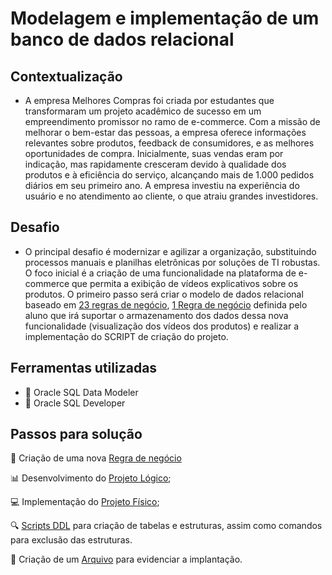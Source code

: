 # Modelagem e implementação de um banco de dados relacional
## Contextualização
- A empresa Melhores Compras foi criada por estudantes que transformaram um projeto acadêmico de sucesso em um empreendimento promissor no ramo de e-commerce. Com a missão de melhorar o bem-estar das pessoas, a empresa oferece informações relevantes sobre produtos, feedback de consumidores, e as melhores oportunidades de compra. Inicialmente, suas vendas eram por indicação, mas rapidamente cresceram devido à qualidade dos produtos e à eficiência do serviço, alcançando mais de 1.000 pedidos diários em seu primeiro ano. A empresa investiu na experiência do usuário e no atendimento ao cliente, o que atraiu grandes investidores.
## Desafio
- O principal desafio é modernizar e agilizar a organização, substituindo processos manuais e planilhas eletrônicas por soluções de TI robustas. O foco inicial é a criação de uma funcionalidade na plataforma de e-commerce que permita a exibição de vídeos explicativos sobre os produtos. O primeiro passo será criar o modelo de dados relacional baseado em [23 regras de negócio](./Regras_de_Negocio.txt), [1 Regra de negócio](./Arquivo%201_regranegocio.txt) definida pelo aluno que irá suportar o armazenamento dos dados dessa nova funcionalidade (visualização dos vídeos dos produtos) e realizar a implementação do SCRIPT de criação do projeto. 
## Ferramentas utilizadas
- 	🔨 Oracle SQL Data Modeler
- 	🔨 Oracle SQL Developer
## Passos para solução
📕 Criação de uma nova [Regra de negócio](./Arquivo%201_regranegocio.txt)

📊 Desenvolvimento do [Projeto Lógico](./Arquivo%202_proj_logico_bd.pdf);

💻 Implementação do [Projeto Físico](./Arquivo%203_proj_fisico_bd.pdf);

🔍 [Scripts DDL](./Arquivo%204_script_bd.SQL) para criação de tabelas e estruturas, assim como comandos para exclusão das estruturas.

📕 Criação de um [Arquivo](./Arquivo%205_evidencia_implantacao_bd.docx) para evidenciar a implantação.




